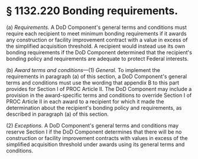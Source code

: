 # § 1132.220   Bonding requirements.

(a) *Requirements.* A DoD Component's general terms and conditions must require each recipient to meet minimum bonding requirements if it awards any construction or facility improvement contract with a value in excess of the simplified acquisition threshold. A recipient would instead use its own bonding requirements if the DoD Component determined that the recipient's bonding policy and requirements are adequate to protect Federal interests.


(b) *Award terms and conditions*—(1) *General.* To implement the requirements in paragraph (a) of this section, a DoD Component's general terms and conditions must use the wording that appendix B to this part provides for Section I of PROC Article II. The DoD Component may include a provision in the award-specific terms and conditions to override Section I of PROC Article II in each award to a recipient for which it made the determination about the recipient's bonding policy and requirements, as described in paragraph (a) of this section.


(2) *Exceptions.* A DoD Component's general terms and conditions may reserve Section I if the DoD Component determines that there will be no construction or facility improvement contracts with values in excess of the simplified acquisition threshold under awards using its general terms and conditions.




